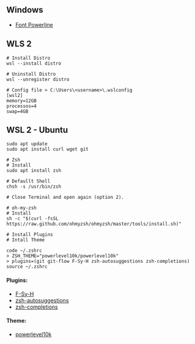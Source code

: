 ## Windows
  - [Font Powerline](https://gist.github.com/stramel/658d702f3af8a86a6fe8b588720e0e23)

## WLS 2
    
    # Install Distro
    wsl --install distro

    # Uninstall Distro
    wsl --unregister distro
    
    # Config file > C:\Users\<username>\.wslconfig
    [wsl2]
    memory=12GB
    processos=4
    swap=4GB


## WSL 2 - Ubuntu
  
    sudo apt update
    sudo apt install curl wget git
  
    # Zsh
    # Install
    sudo apt install zsh

    # Defaullt Shell
    chsh -s /usr/bin/zsh

    # Close Terminal and open again (option 2).

    # oh-my-zsh
    # Install
    sh -c "$(curl -fsSL https://raw.github.com/ohmyzsh/ohmyzsh/master/tools/install.sh)"
    
    # Install Plugins
    # Intall Theme

    code ~/.zshrc
    > ZSH_THEME="powerlevel10k/powerlevel10k"
    > plugins=(git git-flow F-Sy-H zsh-autosuggestions zsh-completions)
    source ~/.zshrc

#### Plugins: 
  - [F-Sy-H](https://github.com/zdharma/fast-syntax-highlighting)
  - [zsh-autosuggestions](https://github.com/zsh-users/zsh-autosuggestions)
  - [zsh-completions](https://github.com/zsh-users/zsh-completions)
 
#### Theme:
  - [powerlevel10k](https://github.com/romkatv/powerlevel10k)
